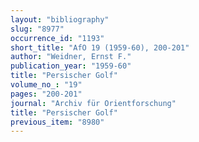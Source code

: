 ```yaml
---
layout: "bibliography"
slug: "8977"
occurrence_id: "1193"
short_title: "AfO 19 (1959-60), 200-201"
author: "Weidner, Ernst F."
publication_year: "1959-60"
title: "Persischer Golf"
volume_no_: "19"
pages: "200-201"
journal: "Archiv für Orientforschung"
title: "Persischer Golf"
previous_item: "8980"
---
```

